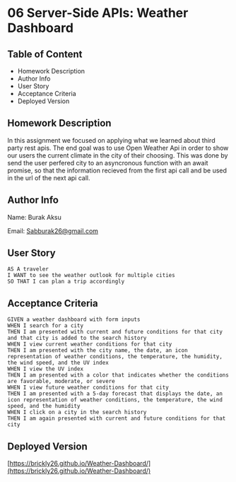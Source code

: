 # 06 Server-Side APIs: Weather Dashboard

## Table of Content

- Homework Description
- Author Info
- User Story
- Acceptance Criteria
- Deployed Version

## Homework Description

In this assignment we focused on applying what we learned about third party rest apis. The end goal was to use Open Weather Api in order to show our users the current climate in the city of their choosing. This was done by send the user perfered city to an asyncronous function with an await promise, so that the information recieved from the first api call and be used in the url of the next api call.

## Author Info

Name: Burak Aksu

Email: Sabburak26@gmail.com

## User Story

```
AS A traveler
I WANT to see the weather outlook for multiple cities
SO THAT I can plan a trip accordingly
```

## Acceptance Criteria

```
GIVEN a weather dashboard with form inputs
WHEN I search for a city
THEN I am presented with current and future conditions for that city and that city is added to the search history
WHEN I view current weather conditions for that city
THEN I am presented with the city name, the date, an icon representation of weather conditions, the temperature, the humidity, the wind speed, and the UV index
WHEN I view the UV index
THEN I am presented with a color that indicates whether the conditions are favorable, moderate, or severe
WHEN I view future weather conditions for that city
THEN I am presented with a 5-day forecast that displays the date, an icon representation of weather conditions, the temperature, the wind speed, and the humidity
WHEN I click on a city in the search history
THEN I am again presented with current and future conditions for that city
```

## Deployed Version

[https://brickly26.github.io/Weather-Dashboard/](https://brickly26.github.io/Weather-Dashboard/)




